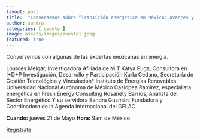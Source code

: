 ```yaml
---
layout: post
title:  "Conversemos sobre “Transición energética en México: avances y retrocesos de la política energética nacional."
author: sandra
categories: [ evento ]
image: assets/images/evento1.jpeg
featured: true
---
```


Conversemos con algunas de las expertas mexicanas en energía.

Lourdes Melgar, Investigadora Afiliada de MIT 
Katya Puga, Consultora en I+D+P Investigación, Desarrollo y Participación 
Karla Cedano, Secretaría de Gestión Tecnológica y Vinculación*
Instituto de Energías Renovables 
Universidad Nacional Autónoma de México
Casiopea Ramirez, especialista energética en Fresh Energy Consulting 
Rosanety Barrios, Analista del Sector Energético 
Y su servidora Sandra Guzmán, Fundadora y Coordinadora de la Agenda Internacional del GFLAC 



**Cuando:** jueves 21 de Mayo 
**Hora:** 9am de México 

[Registrate][jekyll-docs].

[jekyll-docs]: https://docs.google.com/forms/d/e/1FAIpQLSd3362kGfvAgHRhVamazHSeFzdEkPyw5z4OmpROv6hAzzUnHA/closedform
